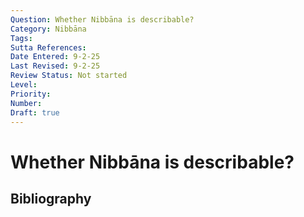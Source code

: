 ```yaml
---
Question: Whether Nibbāna is describable?
Category: Nibbāna
Tags: 
Sutta References: 
Date Entered: 9-2-25
Last Revised: 9-2-25
Review Status: Not started
Level: 
Priority: 
Number: 
Draft: true
---
```


# Whether Nibbāna is describable?

## Bibliography

<!-- 

Notes:



 -->